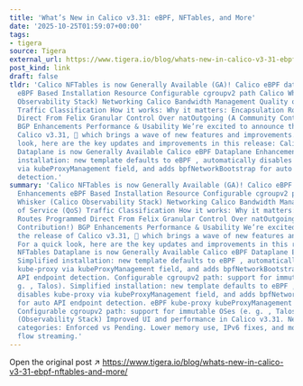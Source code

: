 ```yaml
---
title: 'What’s New in Calico v3.31: eBPF, NFTables, and More'
date: '2025-10-25T01:59:07+00:00'
tags:
- tigera
source: Tigera
external_url: https://www.tigera.io/blog/whats-new-in-calico-v3-31-ebpf-nftables-and-more/
post_kind: link
draft: false
tldr: 'Calico NFTables is now Generally Available (GA)! Calico eBPF data plane Enhancements
  eBPF Based Installation Resource Configurable cgroupv2 path Calico Whisker (Calico
  Observability Stack) Networking Calico Bandwidth Management Quality of Service (QoS)
  Traffic Classification How it works: Why it matters: Encapsulation Routes Programmed
  Direct From Felix Granular Control Over natOutgoing (A Community Contribution!)
  BGP Enhancements Performance & Usability We’re excited to announce the release of
  Calico v3.31, 🎉 which brings a wave of new features and improvements. For a quick
  look, here are the key updates and improvements in this release: Calico NFTables
  Dataplane is now Generally Available Calico eBPF Dataplane Enhancements Simplified
  installation: new template defaults to eBPF , automatically disables kube-proxy
  via kubeProxyManagement field, and adds bpfNetworkBootstrap for auto API endpoint
  detection.'
summary: 'Calico NFTables is now Generally Available (GA)! Calico eBPF data plane
  Enhancements eBPF Based Installation Resource Configurable cgroupv2 path Calico
  Whisker (Calico Observability Stack) Networking Calico Bandwidth Management Quality
  of Service (QoS) Traffic Classification How it works: Why it matters: Encapsulation
  Routes Programmed Direct From Felix Granular Control Over natOutgoing (A Community
  Contribution!) BGP Enhancements Performance & Usability We’re excited to announce
  the release of Calico v3.31, 🎉 which brings a wave of new features and improvements.
  For a quick look, here are the key updates and improvements in this release: Calico
  NFTables Dataplane is now Generally Available Calico eBPF Dataplane Enhancements
  Simplified installation: new template defaults to eBPF , automatically disables
  kube-proxy via kubeProxyManagement field, and adds bpfNetworkBootstrap for auto
  API endpoint detection. Configurable cgroupv2 path: support for immutable OSes (e.
  g. , Talos). Simplified installation: new template defaults to eBPF , automatically
  disables kube-proxy via kubeProxyManagement field, and adds bpfNetworkBootstrap
  for auto API endpoint detection. eBPF kube-proxy kubeProxyManagement bpfNetworkBootstrap
  Configurable cgroupv2 path: support for immutable OSes (e. g. , Talos). Calico Whisker
  (Observability Stack) Improved UI and performance in Calico v3.31. New policy trace
  categories: Enforced vs Pending. Lower memory use, IPv6 fixes, and more efficient
  flow streaming.'
---
```

Open the original post ↗ https://www.tigera.io/blog/whats-new-in-calico-v3-31-ebpf-nftables-and-more/
